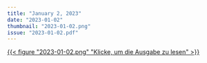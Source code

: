 ```yaml
---
title: "January 2, 2023"
date: "2023-01-02"
thumbnail: "2023-01-02.png"
issue: "2023-01-02.pdf"
---
```


<a class="download" href="2023-01-02.pdf">
{{< figure "2023-01-02.png" "Klicke, um die Ausgabe zu lesen" >}}
</a>

